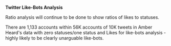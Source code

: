 <b>Twitter Like-Bots Analysis</b>

Ratio analysis will continue to be done to show ratios of likes to statuses.

There are 1,133 accounts within 56K accounts of 10K tweets in Amber Heard's data with zero statuses/one status and Likes for like-bots analysis - highly likely to be clearly unarguable like-bots. 
